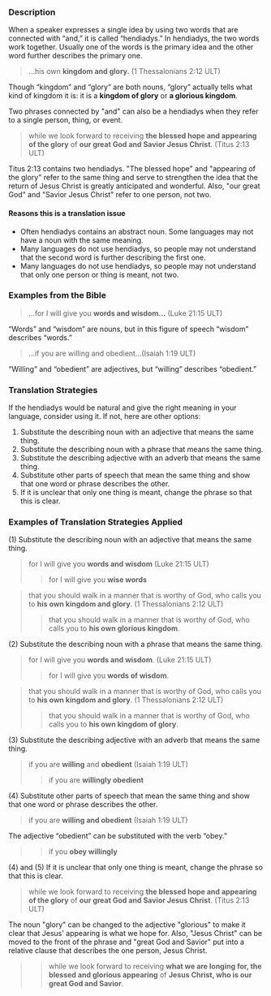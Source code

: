 

### Description

When a speaker expresses a single idea by using two words that are connected with “and,” it is called “hendiadys.” In hendiadys, the two words work together. Usually one of the words is the primary idea and the other word further describes the primary one.

> …his own **kingdom and glory.** (1 Thessalonians 2:12 ULT)

Though “kingdom” and “glory” are both nouns, “glory” actually tells what kind of kingdom it is: it is a **kingdom of glory** or **a glorious kingdom**.

Two phrases connected by "and" can also be a hendiadys when they refer to a single person, thing, or event.

> while we look forward to receiving **the blessed hope and appearing of the glory** of **our great God and Savior Jesus Christ**. (Titus 2:13 ULT)

Titus 2:13 contains two hendiadys. "The blessed hope" and "appearing of the glory" refer to the same thing and serve to strengthen the idea that the return of Jesus Christ is greatly anticipated and wonderful. Also, "our great God" and "Savior Jesus Christ" refer to one person, not two. 

#### Reasons this is a translation issue

* Often hendiadys contains an abstract noun. Some languages may not have a noun with the same meaning.
* Many languages do not use hendiadys, so people may not understand that the second word is further describing the first one.
* Many languages do not use hendiadys, so people may not understand that only one person or thing is meant, not two.

### Examples from the Bible

> …for I will give you **words and wisdom…** (Luke 21:15 ULT)

“Words” and “wisdom” are nouns, but in this figure of speech “wisdom” describes “words.”

> …if you are willing and obedient…(Isaiah 1:19 ULT)

“Willing” and “obedient” are adjectives, but “willing” describes “obedient.”

### Translation Strategies

If the hendiadys would be natural and give the right meaning in your language, consider using it. If not, here are other options:

1. Substitute the describing noun with an adjective that means the same thing.
1. Substitute the describing noun with a phrase that means the same thing.
1. Substitute the describing adjective with an adverb that means the same thing.
1. Substitute other parts of speech that mean the same thing and show that one word or phrase describes the other.
2. If it is unclear that only one thing is meant, change the phrase so that this is clear.

### Examples of Translation Strategies Applied

(1) Substitute the describing noun with an adjective that means the same thing.

> for I will give you **words and wisdom** (Luke 21:15 ULT)  
>> for I will give you **wise words** 
  
> that you should walk in a manner that is worthy of God, who calls you to **his own kingdom and glory**. (1 Thessalonians 2:12 ULT)  
>> that you should walk in a manner that is worthy of God, who calls you to **his own glorious kingdom**.

(2) Substitute the describing noun with a phrase that means the same thing.

> for I will give you **words and wisdom**. (Luke 21:15 ULT)  
>> for I will give you **words of wisdom**.
  
> that you should walk in a manner that is worthy of God, who calls you to **his own kingdom and glory**. (1 Thessalonians 2:12 ULT)  
>> that you should walk in a manner that is worthy of God, who calls you to **his own kingdom of glory**.

(3) Substitute the describing adjective with an adverb that means the same thing.

> if you are **willing** and **obedient** (Isaiah 1:19 ULT)  
>> if you are **willingly obedient** 

(4) Substitute other parts of speech that mean the same thing and show that one word or phrase describes the other.

> if you are **willing and obedient** (Isaiah 1:19 ULT)

The adjective “obedient” can be substituted with the verb “obey.”

>> if you **obey willingly** 

(4) and (5) If it is unclear that only one thing is meant, change the phrase so that this is clear.

> while we look forward to receiving **the blessed hope and appearing of the glory** of **our great God and Savior Jesus Christ**. (Titus 2:13 ULT)

The noun "glory" can be changed to the adjective "glorious" to make it clear that Jesus' appearing is what we hope for. Also, "Jesus Christ" can be moved to the front of the phrase and "great God and Savior" put into a relative clause that describes the one person, Jesus Christ. 

>> while we look forward to receiving **what we are longing for, the blessed and glorious appearing** of **Jesus Christ, who is our great God and Savior**. 

